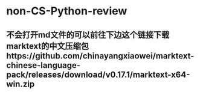 # non-CS-Python-review
## 不会打开md文件的可以前往下边这个链接下载marktext的中文压缩包https://github.com/chinayangxiaowei/marktext-chinese-language-pack/releases/download/v0.17.1/marktext-x64-win.zip
